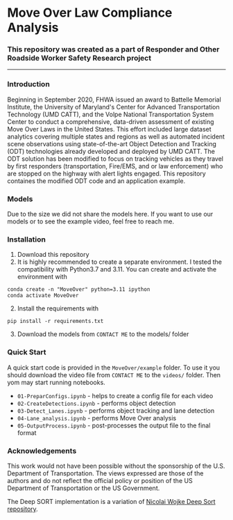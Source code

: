 # Move Over Law Compliance Analysis
### This repository was created as a part of Responder and Other Roadside Worker Safety Research project
---


### Introduction

Beginning in September 2020, FHWA issued an award to Battelle Memorial Institute, the University of Maryland's Center for Advanced Transportation Technology (UMD CATT), and the Volpe National Transportation System Center to conduct a comprehensive, data-driven assessment of existing Move Over Laws in the United States. This effort included large dataset analytics covering multiple states and regions as well as automated incident scene observations using state-of-the-art Object Detection and Tracking (ODT) technologies already developed and deployed by UMD CATT. The ODT solution has been modified to focus on tracking vehicles as they travel by first responders (transportation, Fire/EMS, and or law enforcement) who are stopped on the highway with alert lights engaged.
This repository containes the modified ODT code and an application example.

### Models
Due to the size we did not share the models here. If you want to use our models or to see the example video, feel free to reach me.

### Installation
1) Download this repository
2) It is highly recommended to create a separate environment. I tested the compatibility with Python3.7 and 3.11. You can create and activate the environment with
```
conda create -n "MoveOver" python=3.11 ipython
conda activate MoveOver
```

2) Install the requirements with
```
pip install -r requirements.txt
```
3) Download the models from `CONTACT ME` to the models/ folder


### Quick Start
A quick start code is provided in the `MoveOver/example` folder. To use it you should download the video file from `CONTACT ME` to the `videos/` folder.
Then yom may start running notebooks.
- `01-PreparConfigs.ipynb` - helps to create a config file for each video
- `02-CreateDetections.ipynb` - performs object detection
- `03-Detect_Lanes.ipynb` - performs object tracking and lane detection
- `04-Lane_analysis.ipynb` - performs Move Over analysis 
- `05-OutputProcess.ipynb` - post-processes the output file to the final format


### Acknowledgements
This work would not have been possible without the sponsorship of the U.S. Department of Transportation. The views expressed are those of the authors and do not reflect the official policy or position of the US Department of Transportation or the US Government.

The Deep SORT implementation is a variation of [Nicolai Wojke Deep Sort repository](https://github.com/nwojke/deep_sort).
